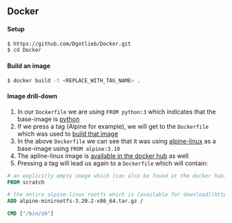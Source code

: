 ## Docker

#### Setup
``` bash
$ https://github.com/Dgotlieb/Docker.git
$ cd Docker
```

#### Build an image
``` bash
$ docker build -t <REPLACE_WITH_TAG_NAME> .
```

#### Image drill-down
1. In our `Dockerfile` we are using `FROM python:3` which indicates that the base-image is [python](https://hub.docker.com/_/python)
2. If we press a tag (Alpine for example), we will get to the `Dockerfile` which was used to [build that image](https://github.com/docker-library/python/blob/master/3.13-rc/alpine3.19/Dockerfile)
3. In the above `Dockerfile` we can see that it was using [alpine-linux](https://alpinelinux.org/) as a base-image using `FROM alpine:3.19`
4. The apline-linux image is [available in the docker hub](https://hub.docker.com/_/alpine) as well
5. Pressing a tag will lead us again to a `Dockerfile` which will contain:
``` Dockerfile
# an explicitly empty image which [can also be found at the docker hub](https://hub.docker.com/_/scratch)
FROM scratch

# the entire alpine-linux rootfs which is [available for download](https://dl-cdn.alpinelinux.org/alpine/latest-stable/releases/x86_64/)
ADD alpine-minirootfs-3.20.2-x86_64.tar.gz /

CMD ["/bin/sh"]
```
